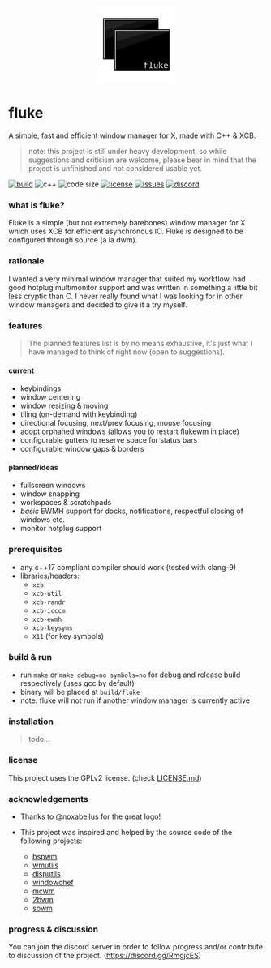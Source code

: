 <p align=center><img alt="logo" src="logos/fluke_transparent.png" width=30%/></p>

# fluke
A simple, fast and efficient window manager for X, made with C++ & XCB.

> note: this project is still under heavy development, so while suggestions and critisism are welcome, please bear in mind that the project is unfinished and not considered usable yet.

[![build](https://img.shields.io/travis/Jackojc/flukewm.svg?style=flat)](https://travis-ci.org/Jackojc/flukewm)
![c++](https://img.shields.io/badge/c%2B%2B-%3E%3D17-blue.svg?style=flat)
![code size](https://img.shields.io/github/languages/code-size/Jackojc/flukewm.svg)
[![license](https://img.shields.io/github/license/Jackojc/flukewm.svg?style=flat)](./LICENSE)
[![issues](https://img.shields.io/github/issues/Jackojc/flukewm.svg?style=flat)](https://github.com/Jackojc/flukewm/issues)
[![discord](https://img.shields.io/discord/537732103765229590.svg?label=discord&style=flat)](https://discord.gg/RmgjcES)
### what is fluke?
Fluke is a simple (but not extremely barebones) window manager for X which uses XCB for efficient asynchronous IO. Fluke is designed to be configured through source (á la dwm).

### rationale
I wanted a very minimal window manager that suited my workflow, had good hotplug multimonitor support and was written in something a little bit less cryptic than C. I never really found what I was looking for in other window managers and decided to give it a try myself.

### features
> The planned features list is by no means exhaustive, it's just what I have managed to think of right now (open to suggestions).

#### current
- keybindings
- window centering
- window resizing & moving
- tiling (on-demand with keybinding)
- directional focusing, next/prev focusing, mouse focusing
- adopt orphaned windows (allows you to restart flukewm in place)
- configurable gutters to reserve space for status bars
- configurable window gaps & borders

#### planned/ideas
- fullscreen windows
- window snapping
- workspaces & scratchpads
- _basic_ EWMH support for docks, notifications, respectful closing of windows etc.
- monitor hotplug support

### prerequisites
- any c++17 compliant compiler should work (tested with clang-9)
- libraries/headers:
	- `xcb`
	- `xcb-util`
	- `xcb-randr`
	- `xcb-icccm`
	- `xcb-ewmh`
	- `xcb-keysyms`
	- `X11` (for key symbols)

### build & run
- run `make` or `make debug=no symbols=no` for debug and release build respectively (uses gcc by default)
- binary will be placed at `build/fluke`
- note: fluke will not run if another window manager is currently active

### installation
> todo...

### license
This project uses the GPLv2 license. (check [LICENSE.md](LICENSE.md))

### acknowledgements
- Thanks to [@noxabellus](https://github.com/noxabellus) for the great logo!

- This project was inspired and helped by the source code of the following projects:
	- [bspwm](https://github.com/baskerville/bspwm)
	- [wmutils](https://github.com/wmutils/core)
	- [disputils](https://github.com/tudurom/disputils)
	- [windowchef](https://github.com/tudurom/windowchef)
	- [mcwm](https://github.com/bbidulock/mcwm)
	- [2bwm](https://github.com/venam/2bwm)
	- [sowm](https://github.com/dylanaraps/sowm)

### progress & discussion
You can join the discord server in order to follow progress and/or contribute to discussion of the project. (https://discord.gg/RmgjcES)



